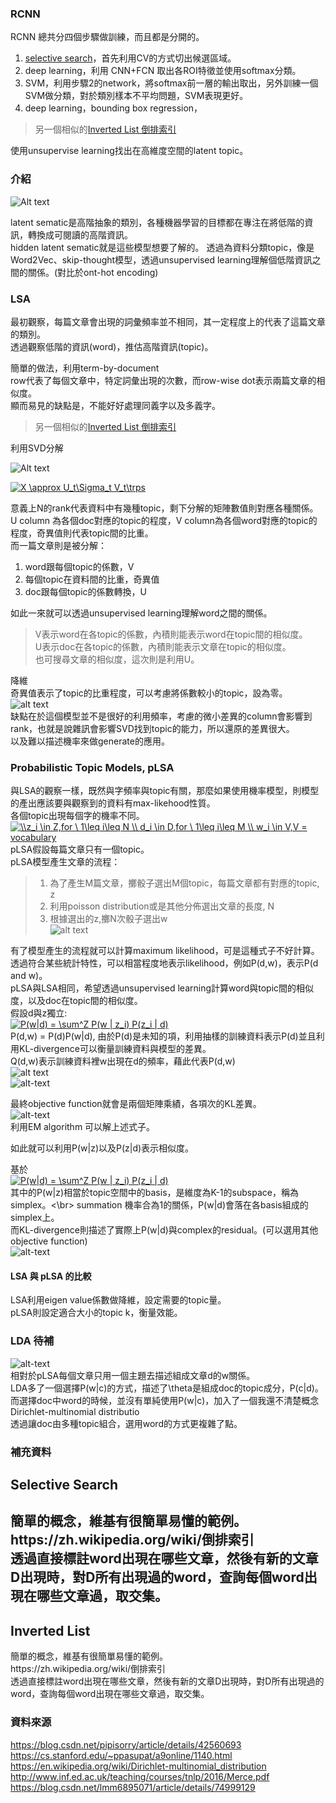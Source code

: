 
### RCNN

RCNN 總共分四個步驟做訓練，而且都是分開的。</br>
1. [selective search](#selective_search)，首先利用CV的方式切出候選區域。</br>
2. deep learning，利用 CNN+FCN 取出各ROI特徵並使用softmax分類。</br>
3. SVM，利用步驟2的network，將softmax前一層的輸出取出，另外訓練一個SVM做分類，對於類別樣本不平均問題，SVM表現更好。</br>
4. deep learning，bounding box regression，


>另一個相似的[Inverted List 倒排索引](#inverted_list)</br>


使用unsupervise learning找出在高維度空間的latent topic。

### 介紹

![Alt text][1]

latent sematic是高階抽象的類別，各種機器學習的目標都在專注在將低階的資訊，轉換成可閱讀的高階資訊。</br>
hidden latent sematic就是這些模型想要了解的。
透過為資料分類topic，像是Word2Vec、skip-thought模型，透過unsupervised learning理解個低階資訊之間的關係。(對比於ont-hot encoding)


### LSA

最初觀察，每篇文章會出現的詞彙頻率並不相同，其一定程度上的代表了這篇文章的類別。</br>
透過觀察低階的資訊(word)，推估高階資訊(topic)。</br>

簡單的做法，利用term-by-document</br>
row代表了每個文章中，特定詞彙出現的次數，而row-wise dot表示兩篇文章的相似度。</br>
顯而易見的缺點是，不能好好處理同義字以及多義字。</br>

>另一個相似的[Inverted List 倒排索引](#inverted_list)</br>


利用SVD分解</br>

![Alt text][2]</br>

<a href="https://www.codecogs.com/eqnedit.php?latex=X&space;\approx&space;U_t\Sigma_t&space;V_t\trps" target="_blank"><img src="https://latex.codecogs.com/gif.latex?X&space;\approx&space;U_t\Sigma_t&space;V_t\trps" title="X \approx U_t\Sigma_t V_t\trps" /></a></br>


意義上N的rank代表資料中有幾種topic，剩下分解的矩陣數值則對應各種關係。</br>
U column 為各個doc對應的topic的程度，V column為各個word對應的topic的程度，奇異值則代表topic間的比重。</br>
而一篇文章則是被分解：
1. word跟每個topic的係數，V</br>
2. 每個topic在資料間的比重，奇異值</br>
3. doc跟每個topic的係數轉換，U</br>

如此一來就可以透過unsupervised learning理解word之間的關係。</br>

> V表示word在各topic的係數，內積則能表示word在topic間的相似度。</br>
> U表示doc在各topic的係數，內積則能表示文章在topic的相似度。</br>
也可搜尋文章的相似度，這次則是利用U。</br>

降維</br>
奇異值表示了topic的比重程度，可以考慮將係數較小的topic，設為零。</br>
![alt text](https://github.com/k123321141/paper_notes/blob/master/class/img3.png)</br>
缺點在於這個模型並不是很好的利用頻率，考慮的微小差異的column會影響到rank，也就是說雜訊會影響SVD找到topic的能力，所以還原的差異很大。</br>
以及難以描述機率來做generate的應用。</br>

### Probabilistic Topic Models, pLSA

與LSA的觀察一樣，既然與字頻率與topic有關，那麼如果使用機率模型，則模型的產出應該要與觀察到的資料有max-likehood性質。</br>
各個topic出現每個字的機率不同。</br>
<a href="https://www.codecogs.com/eqnedit.php?latex=\\z_i&space;\in&space;Z,for&space;\&space;1\leq&space;i\leq&space;N&space;\\&space;d_i&space;\in&space;D,for&space;\&space;1\leq&space;i\leq&space;M&space;\\&space;w_i&space;\in&space;V,V&space;=&space;vocabulary" target="_blank"><img src="https://latex.codecogs.com/gif.latex?\\z_i&space;\in&space;Z,for&space;\&space;1\leq&space;i\leq&space;N&space;\\&space;d_i&space;\in&space;D,for&space;\&space;1\leq&space;i\leq&space;M&space;\\&space;w_i&space;\in&space;V,V&space;=&space;vocabulary" title="\\z_i \in Z,for \ 1\leq i\leq N \\ d_i \in D,for \ 1\leq i\leq M \\ w_i \in V,V = vocabulary" /></a></br>
pLSA假設每篇文章只有一個topic。</br>
pLSA模型產生文章的流程：</br>

>1. 為了產生M篇文章，擲骰子選出M個topic，每篇文章都有對應的topic, z</br>
>2. 利用poisson distribution或是其他分佈選出文章的長度, N</br>
>3. 根據選出的z,擲N次骰子選出w</br>
![alt text][4]</br>

有了模型產生的流程就可以計算maximum likelihood，可是這種式子不好計算。</br>
透過符合某些統計特性，可以相當程度地表示likelihood，例如P(d,w)，表示P(d and w)。</br>
pLSA與LSA相同，希望透過unsupervised learning計算word與topic間的相似度，以及doc在topic間的相似度。</br>
假設d與z獨立:</br>
<a href="https://www.codecogs.com/eqnedit.php?latex=P(w|d)&space;=&space;\sum^Z&space;P(w&space;|&space;z_i)&space;P(z_i&space;|&space;d)" target="_blank"><img src="https://latex.codecogs.com/gif.latex?P(w|d)&space;=&space;\sum^Z&space;P(w&space;|&space;z_i)&space;P(z_i&space;|&space;d)" title="P(w|d) = \sum^Z P(w | z_i) P(z_i | d)" /></a></br>
P(d,w) = P(d)P(w|d), 由於P(d)是未知的項，利用抽樣的訓練資料表示P(d)並且利用KL-divergence可以衡量訓練資料與模型的差異。</br>
Q(d,w)表示訓練資料裡w出現在d的頻率，藉此代表P(d,w)</br>
![alt text][5]</br>
![alt-text][7]</br>

最終objective function就會是兩個矩陣乘績，各項次的KL差異。</br>
![alt-text][8]</br>
利用EM algorithm 可以解上述式子。</br>

如此就可以利用P(w|z)以及P(z|d)表示相似度。</br>

基於</br>
<a href="https://www.codecogs.com/eqnedit.php?latex=P(w|d)&space;=&space;\sum^Z&space;P(w&space;|&space;z_i)&space;P(z_i&space;|&space;d)" target="_blank"><img src="https://latex.codecogs.com/gif.latex?P(w|d)&space;=&space;\sum^Z&space;P(w&space;|&space;z_i)&space;P(z_i&space;|&space;d)" title="P(w|d) = \sum^Z P(w | z_i) P(z_i | d)" /></a></br>
其中的P(w|z)相當於topic空間中的basis，是維度為K-1的subspace，稱為simplex。<\br>
summation 機率合為1的關係，P(w|d)會落在各basis組成的simplex上。</br>
而KL-divergence則描述了實際上P(w|d)與complex的residual。(可以選用其他objective function)</br>
![alt-text][9]</br>


#### LSA 與 pLSA 的比較

LSA利用eigen value係數做降維，設定需要的topic量。</br>
pLSA則設定適合大小的topic k，衡量效能。</br>

### LDA 待補

![alt-text][10]</br>
相對於pLSA每個文章只用一個主題去描述組成文章d的w關係。</br>
LDA多了一個選擇P(w|c)的方式，描述了\theta是組成doc的topic成分，P(c|d)。</br>
而選擇doc中word的時候，並沒有單純使用P(w|c)，加入了一個我還不清楚概念Dirichlet-multinomial distributio</br>
透過讓doc由多種topic組合，選用word的方式更複雜了點。</br>


### 補充資料

<h2 id="selective_search">Selective Search<h2>
簡單的概念，維基有很簡單易懂的範例。</br>
https://zh.wikipedia.org/wiki/倒排索引</br>
透過直接標註word出現在哪些文章，然後有新的文章D出現時，對D所有出現過的word，查詢每個word出現在哪些文章過，取交集。

<h2 id="inverted_list">Inverted List</h2>
簡單的概念，維基有很簡單易懂的範例。</br>
https://zh.wikipedia.org/wiki/倒排索引</br>
透過直接標註word出現在哪些文章，然後有新的文章D出現時，對D所有出現過的word，查詢每個word出現在哪些文章過，取交集。









### 資料來源
https://blog.csdn.net/pipisorry/article/details/42560693</br>
https://cs.stanford.edu/~ppasupat/a9online/1140.html</br>
https://en.wikipedia.org/wiki/Dirichlet-multinomial_distribution</br>
http://www.inf.ed.ac.uk/teaching/courses/tnlp/2016/Merce.pdf</br>
https://blog.csdn.net/lmm6895071/article/details/74999129</br>

[1]: https://github.com/k123321141/paper_notes/blob/master/class/img6.png
[2]: https://github.com/k123321141/paper_notes/blob/master/class/img2.png
[4]: https://github.com/k123321141/paper_notes/blob/master/class/img4.png
[5]: https://github.com/k123321141/paper_notes/blob/master/class/img5.png
[7]: https://github.com/k123321141/paper_notes/blob/master/class/img7.png
[8]: https://github.com/k123321141/paper_notes/blob/master/class/img8.png
[9]: https://github.com/k123321141/paper_notes/blob/master/class/img9.png
[10]: https://github.com/k123321141/paper_notes/blob/master/class/img10.png
